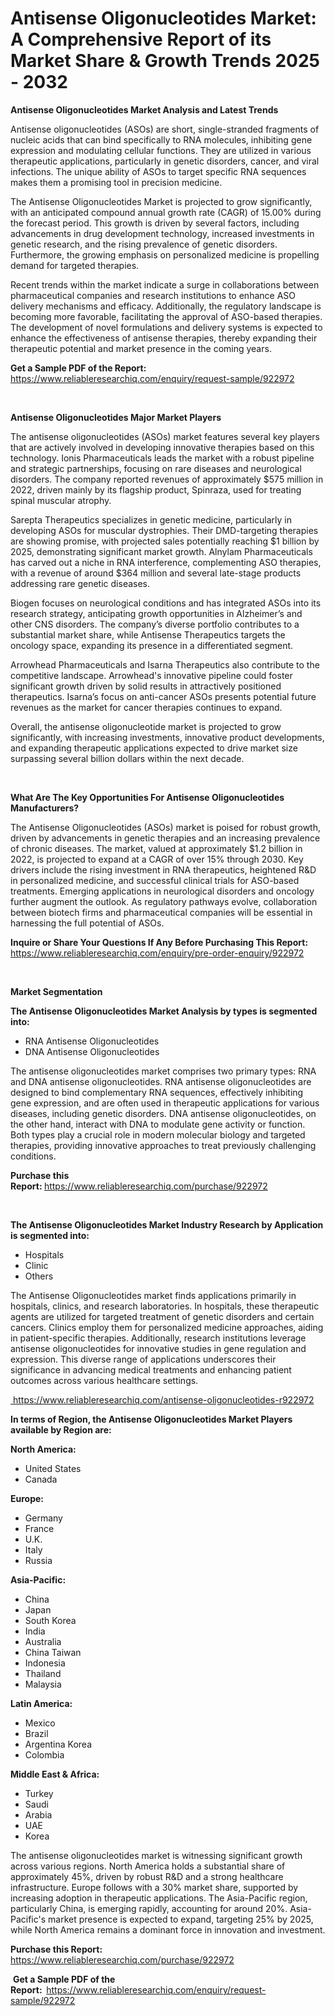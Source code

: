 <p><h1>Antisense Oligonucleotides Market: A Comprehensive Report of its Market Share & Growth Trends 2025 - 2032</h1></p><p><strong>Antisense Oligonucleotides Market Analysis and Latest Trends</strong></p>
<p><p>Antisense oligonucleotides (ASOs) are short, single-stranded fragments of nucleic acids that can bind specifically to RNA molecules, inhibiting gene expression and modulating cellular functions. They are utilized in various therapeutic applications, particularly in genetic disorders, cancer, and viral infections. The unique ability of ASOs to target specific RNA sequences makes them a promising tool in precision medicine.</p><p>The Antisense Oligonucleotides Market is projected to grow significantly, with an anticipated compound annual growth rate (CAGR) of 15.00% during the forecast period. This growth is driven by several factors, including advancements in drug development technology, increased investments in genetic research, and the rising prevalence of genetic disorders. Furthermore, the growing emphasis on personalized medicine is propelling demand for targeted therapies.</p><p>Recent trends within the market indicate a surge in collaborations between pharmaceutical companies and research institutions to enhance ASO delivery mechanisms and efficacy. Additionally, the regulatory landscape is becoming more favorable, facilitating the approval of ASO-based therapies. The development of novel formulations and delivery systems is expected to enhance the effectiveness of antisense therapies, thereby expanding their therapeutic potential and market presence in the coming years.</p></p>
<p><strong>Get a Sample PDF of the Report:&nbsp;</strong> <a href="https://www.reliableresearchiq.com/enquiry/request-sample/922972?utm_campaign=1877&utm_medium=2&utm_source=Github&utm_content=ia&utm_term=16042025&utm_id=antisense-oligonucleotides">https://www.reliableresearchiq.com/enquiry/request-sample/922972</a></p>
<p>&nbsp;</p>
<p><strong>Antisense Oligonucleotides Major Market Players</strong></p>
<p><p>The antisense oligonucleotides (ASOs) market features several key players that are actively involved in developing innovative therapies based on this technology. Ionis Pharmaceuticals leads the market with a robust pipeline and strategic partnerships, focusing on rare diseases and neurological disorders. The company reported revenues of approximately $575 million in 2022, driven mainly by its flagship product, Spinraza, used for treating spinal muscular atrophy. </p><p>Sarepta Therapeutics specializes in genetic medicine, particularly in developing ASOs for muscular dystrophies. Their DMD-targeting therapies are showing promise, with projected sales potentially reaching $1 billion by 2025, demonstrating significant market growth. Alnylam Pharmaceuticals has carved out a niche in RNA interference, complementing ASO therapies, with a revenue of around $364 million and several late-stage products addressing rare genetic diseases.</p><p>Biogen focuses on neurological conditions and has integrated ASOs into its research strategy, anticipating growth opportunities in Alzheimer’s and other CNS disorders. The company’s diverse portfolio contributes to a substantial market share, while Antisense Therapeutics targets the oncology space, expanding its presence in a differentiated segment.</p><p>Arrowhead Pharmaceuticals and Isarna Therapeutics also contribute to the competitive landscape. Arrowhead's innovative pipeline could foster significant growth driven by solid results in attractively positioned therapeutics. Isarna’s focus on anti-cancer ASOs presents potential future revenues as the market for cancer therapies continues to expand.</p><p>Overall, the antisense oligonucleotide market is projected to grow significantly, with increasing investments, innovative product developments, and expanding therapeutic applications expected to drive market size surpassing several billion dollars within the next decade.</p></p>
<p>&nbsp;</p>
<p><strong>What Are The Key Opportunities For Antisense Oligonucleotides Manufacturers?</strong></p>
<p><p>The Antisense Oligonucleotides (ASOs) market is poised for robust growth, driven by advancements in genetic therapies and an increasing prevalence of chronic diseases. The market, valued at approximately $1.2 billion in 2022, is projected to expand at a CAGR of over 15% through 2030. Key drivers include the rising investment in RNA therapeutics, heightened R&D in personalized medicine, and successful clinical trials for ASO-based treatments. Emerging applications in neurological disorders and oncology further augment the outlook. As regulatory pathways evolve, collaboration between biotech firms and pharmaceutical companies will be essential in harnessing the full potential of ASOs.</p></p>
<p><strong>Inquire or Share Your Questions If Any Before Purchasing This Report:</strong> <a href="https://www.reliableresearchiq.com/enquiry/pre-order-enquiry/922972?utm_campaign=1877&utm_medium=2&utm_source=Github&utm_content=ia&utm_term=16042025&utm_id=antisense-oligonucleotides">https://www.reliableresearchiq.com/enquiry/pre-order-enquiry/922972</a></p>
<p>&nbsp;</p>
<p><strong>Market Segmentation</strong></p>
<p><strong>The Antisense Oligonucleotides Market Analysis by types is segmented into:</strong></p>
<p><ul><li>RNA Antisense Oligonucleotides</li><li>DNA Antisense Oligonucleotides</li></ul></p>
<p><p>The antisense oligonucleotides market comprises two primary types: RNA and DNA antisense oligonucleotides. RNA antisense oligonucleotides are designed to bind complementary RNA sequences, effectively inhibiting gene expression, and are often used in therapeutic applications for various diseases, including genetic disorders. DNA antisense oligonucleotides, on the other hand, interact with DNA to modulate gene activity or function. Both types play a crucial role in modern molecular biology and targeted therapies, providing innovative approaches to treat previously challenging conditions.</p></p>
<p><strong>Purchase this Report:&nbsp;</strong><a href="https://www.reliableresearchiq.com/purchase/922972?utm_campaign=1877&utm_medium=2&utm_source=Github&utm_content=ia&utm_term=16042025&utm_id=antisense-oligonucleotides">https://www.reliableresearchiq.com/purchase/922972</a></p>
<p>&nbsp;</p>
<p><strong>The Antisense Oligonucleotides Market Industry Research by Application is segmented into:</strong></p>
<p><ul><li>Hospitals</li><li>Clinic</li><li>Others</li></ul></p>
<p><p>The Antisense Oligonucleotides market finds applications primarily in hospitals, clinics, and research laboratories. In hospitals, these therapeutic agents are utilized for targeted treatment of genetic disorders and certain cancers. Clinics employ them for personalized medicine approaches, aiding in patient-specific therapies. Additionally, research institutions leverage antisense oligonucleotides for innovative studies in gene regulation and expression. This diverse range of applications underscores their significance in advancing medical treatments and enhancing patient outcomes across various healthcare settings.</p></p>
<p><a href="https://www.reliableresearchiq.com/antisense-oligonucleotides-r922972?utm_campaign=1877&utm_medium=2&utm_source=Github&utm_content=ia&utm_term=16042025&utm_id=antisense-oligonucleotides">&nbsp;https://www.reliableresearchiq.com/antisense-oligonucleotides-r922972</a></p>
<p><strong>In terms of Region, the Antisense Oligonucleotides Market Players available by Region are:</strong></p>
<p>
    <p> <strong> North America: </strong>
        <ul>
            <li>United States</li>
            <li>Canada</li>
        </ul>
        </p> 
    <p> <strong> Europe: </strong>
        <ul>
            <li>Germany</li>
            <li>France</li>
            <li>U.K.</li>
            <li>Italy</li>
            <li>Russia</li>
        </ul>
        </p> 
    <p> <strong> Asia-Pacific: </strong>
        <ul>
            <li>China</li>
            <li>Japan</li>
            <li>South Korea</li>
            <li>India</li>
            <li>Australia</li>
            <li>China Taiwan</li>
            <li>Indonesia</li>
            <li>Thailand</li>
            <li>Malaysia</li>
        </ul>
        </p> 
    <p> <strong> Latin America: </strong>
        <ul>
            <li>Mexico</li>
            <li>Brazil</li>
            <li>Argentina Korea</li>
            <li>Colombia</li>
        </ul>
        </p> 
    <p> <strong> Middle East & Africa: </strong>
        <ul>
            <li>Turkey</li>
            <li>Saudi</li>
            <li>Arabia</li>
            <li>UAE</li>
            <li>Korea</li>
        </ul>
    </p>
    </p>
<p><p>The antisense oligonucleotides market is witnessing significant growth across various regions. North America holds a substantial share of approximately 45%, driven by robust R&D and a strong healthcare infrastructure. Europe follows with a 30% market share, supported by increasing adoption in therapeutic applications. The Asia-Pacific region, particularly China, is emerging rapidly, accounting for around 20%. Asia-Pacific's market presence is expected to expand, targeting 25% by 2025, while North America remains a dominant force in innovation and investment.</p></p>
<p><strong>Purchase this Report: </strong><a href="https://www.reliableresearchiq.com/purchase/922972?utm_campaign=1877&utm_medium=2&utm_source=Github&utm_content=ia&utm_term=16042025&utm_id=antisense-oligonucleotides">https://www.reliableresearchiq.com/purchase/922972</a></p>
<p>&nbsp;<strong>Get a Sample PDF of the Report:&nbsp;&nbsp;</strong><a href="https://www.reliableresearchiq.com/enquiry/request-sample/922972?utm_campaign=1877&utm_medium=2&utm_source=Github&utm_content=ia&utm_term=16042025&utm_id=antisense-oligonucleotides">https://www.reliableresearchiq.com/enquiry/request-sample/922972</a></p>
<p><strong></strong></p>
<p><p></p><p></p><p></p></p>
